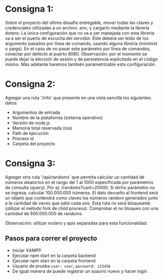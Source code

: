 # Consigna 1:
Sobre el proyecto del último desafío entregable, mover todas las claves y credenciales utilizadas a un archivo .env, y cargarlo mediante la librería dotenv.
La única configuración que no va a ser manejada con esta librería va a ser el puerto de escucha del servidor. Éste deberá ser leído de los argumento pasados por línea de comando, usando alguna librería (minimist o yargs). En el caso de no pasar este parámetro por línea de comandos, conectar por defecto al puerto 8080.
Observación: por el momento se puede dejar la elección de sesión y de persistencia explicitada en el código mismo. Más adelante haremos también parametrizable esta configuración.

# Consigna 2:
Agregar una ruta '/info' que presente en una vista sencilla los siguientes datos:
- Argumentos de entrada
- Nombre de la plataforma (sistema operativo)
- Versión de node.js
- Memoria total reservada (rss)
- Path de ejecución
- Process id
- Carpeta del proyecto

# Consigna 3:
Agregar otra ruta '/api/randoms' que permita calcular un cantidad de números aleatorios en el rango del 1 al 1000 especificada por parámetros de consulta (query).
Por ej: /randoms?cant=20000.
Si dicho parámetro no se ingresa, calcular 100.000.000 números.
El dato devuelto al frontend será un objeto que contendrá como claves los números random generados junto a la cantidad de veces que salió cada uno. Esta ruta no será bloqueante (utilizar el método fork de child process). Comprobar el no bloqueo con una cantidad de 500.000.000 de randoms.

Observación: utilizar routers y apis separadas para esta funcionalidad.


## Pasos para correr el proyecto
- Iniciar XAMPP.
- Ejecutar npm start en la carpeta backend
- Ejecutar npm start en la carpeta frontend
- Usuario de prueba `user: user`, `password: 123456`
- De igual manera de puede registrar un suaurio nuevo y hacer login